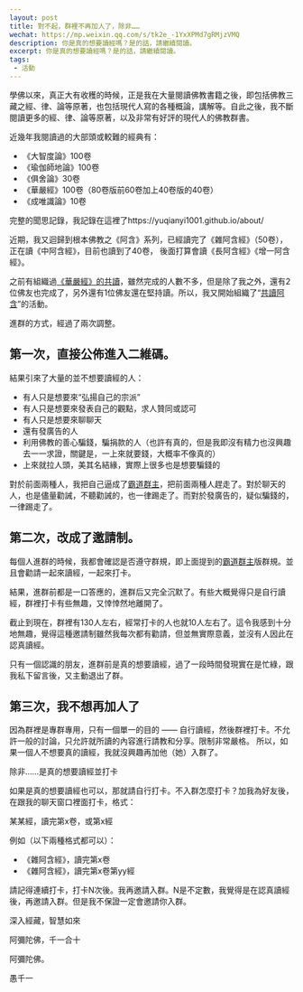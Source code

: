```yaml
---
layout: post
title: 對不起，群裡不再加人了，除非……
wechat: https://mp.weixin.qq.com/s/tk2e_-1YxXPMd7gRMjzVMQ
description: 你是真的想要讀經嗎？是的話，請繼續閱讀。
excerpt: 你是真的想要讀經嗎？是的話，請繼續閱讀。
tags:
 - 活動
---
```


學佛以來，真正大有收穫的時候，正是我在大量閱讀佛教書籍之後，即包括佛教三藏之經、律、論等原著，也包括現代人寫的各種概論，講解等。自此之後，我不斷閱讀更多的經、律、論等原著，以及非常有好評的現代人的佛教群書。

近幾年我閱讀過的大部頭或較難的經典有：

* 《大智度論》100卷
* 《瑜伽師地論》100卷
* 《俱舍論》30卷
* 《華嚴經》100卷（80卷版前60卷加上40卷版的40卷）
* 《成唯識論》10卷

完整的聞思記錄，我記錄在這裡了https://yuqianyi1001.github.io/about/ 

近期，我又迴歸到根本佛教之《阿含》系列，已經讀完了《雜阿含經》（50卷），正在讀《中阿含經》，目前也讀到了40卷，
後面打算會讀《長阿含經》《增一阿含經》。

之前有組織過[《華嚴經》的共讀](https://mp.weixin.qq.com/s?__biz=MzkzMDMzNzg3Mw==&mid=2247483977&idx=1&sn=f988db9a66ac16a425e6d0ea17ed356b&scene=21#wechat_redirect)，雖然完成的人數不多，但是除了我之外，還有2位佛友也完成了，另外還有1位佛友還在堅持讀。所以，我又開始組織了“[共讀阿含](https://mp.weixin.qq.com/s?__biz=MzkzMDMzNzg3Mw==&mid=2247484925&idx=1&sn=c17696ed2c682f207509debe9c9891a8&scene=21#wechat_redirect)”的活動。

進群的方式，經過了兩次調整。

## 第一次，直接公佈進入二維碼。

結果引來了大量的並不想要讀經的人：
* 有人只是想要來“弘揚自己的宗派”
* 有人只是想要來發表自己的觀點，求人贊同或認可
* 有人只是想要來聊聊天
* 還有發廣告的人
* 利用佛教的善心騙錢，騙捐款的人（也許有真的，但是我即沒有精力也沒興趣去一一求證，關鍵是，一上來就要錢，大概率不像真的）
* 上來就拉人頭，美其名結緣，實際上很多也是想要騙錢的

對於前面兩種人，我把自己逼成了[霸道群主](https://mp.weixin.qq.com/s?__biz=MzkzMDMzNzg3Mw==&mid=2247484958&idx=1&sn=fb0b3cc929b4d3c9bcd6649e6940a577&scene=21#wechat_redirect)，把前面兩種人趕走了。對於聊天的人，也是儘量勸誡，不聽勸誡的，也一律踢走了。而對於發廣告的，疑似騙錢的，一律踢走了。

## 第二次，改成了邀請制。

每個人進群的時候，我都會確認是否遵守群規，即上面提到的[霸道群主](https://mp.weixin.qq.com/s?__biz=MzkzMDMzNzg3Mw==&mid=2247484958&idx=1&sn=fb0b3cc929b4d3c9bcd6649e6940a577&scene=21#wechat_redirect)版群規。並且會勸請一起來讀經，一起來打卡。

結果，進群前都是一口答應的，進群后又完全沉默了。有些大概覺得只是自行讀經，群裡打卡有些無趣，又悻悻然地離開了。

截止到現在，群裡有130人左右，經常打卡的人也就10人左右了。這令我感到十分地無趣，覺得這種邀請制雖然我每次都有勸請，但並無實際意義，並沒有人因此在認真讀經。

只有一個認識的朋友，進群前是真的想要讀經，過了一段時間發現實在是忙綠，跟我私下留言後，又主動退出了群。

## 第三次，我不想再加人了

因為群裡是專群專用，只有一個單一的目的 —— 自行讀經，然後群裡打卡。不允許一般的討論，只允許就所讀的內容進行請教和分享。限制非常嚴格。
所以，如果一個人不想要真的讀經，我就沒興趣再加他（她）入群了。

除非……是真的想要讀經並打卡

如果是真的想要讀經也可以，那就請自行打卡。不入群怎麼打卡？加我為好友後，在跟我的聊天窗口裡面打卡，格式：

某某經，讀完第x卷，或第x經

例如（以下兩種格式都可以）：
* 《雜阿含經》，讀完第x卷
* 《雜阿含經》，讀完第x卷第yy經

請記得連續打卡，打卡N次後。我再邀請入群。N是不定數，我覺得是在認真讀經後，再邀請入群。但是我不保證一定會邀請你入群。

深入經藏，智慧如來

阿彌陀佛，千一合十

阿彌陀佛。

愚千一

